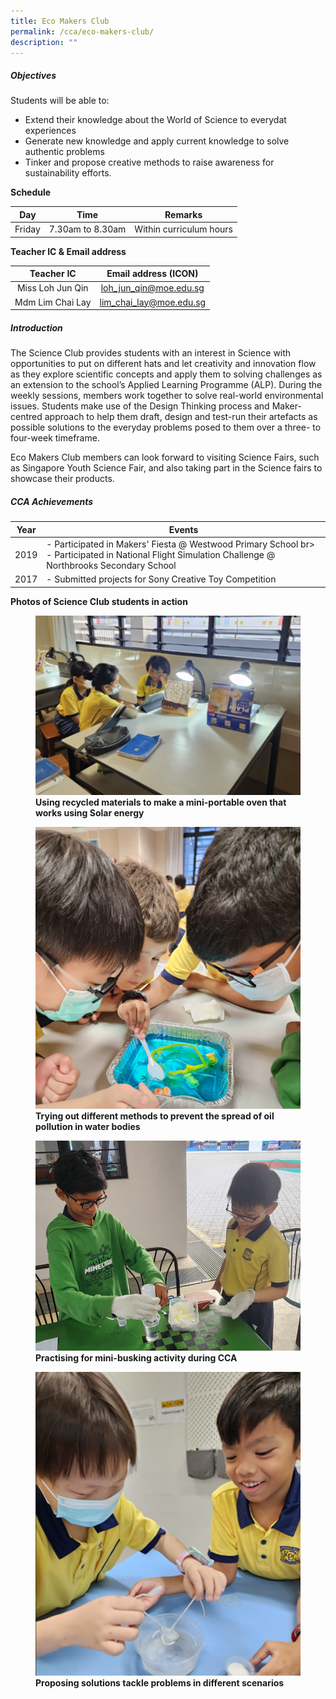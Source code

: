 ```yaml
---
title: Eco Makers Club
permalink: /cca/eco-makers-club/
description: ""
---
```

##### **Objectives**
  
Students will be able to:  
  


*   Extend their knowledge about the World of Science to everydat experiences
*   Generate new knowledge and apply current knowledge to solve authentic problems
*   Tinker and propose creative methods to raise awareness for sustainability efforts.
  

**Schedule**

  

| Day | Time | Remarks |
| --- | --- | --- |
| Friday | 7.30am to 8.30am | Within curriculum hours |

  
**Teacher IC &amp; Email address**  
  
|          Teacher IC          |  Email address (ICON)  |
|:----------------------------:|:----------------------:|
| Miss Loh Jun Qin | loh_jun_qin@moe.edu.sg |
|       Mdm Lim Chai Lay       | lim_chai_lay@moe.edu.sg |


##### **Introduction**

  
The Science Club provides students with an interest in Science with opportunities to put on different hats and let creativity and innovation flow as they explore scientific concepts and apply them to solving challenges as an extension to the school’s Applied Learning Programme (ALP). During the weekly sessions, members work together to solve real-world environmental issues. Students make use of the Design Thinking process and Maker-centred approach to help them draft, design and test-run their artefacts as possible solutions to the everyday problems posed to them over a three- to four-week timeframe.&nbsp;

Eco Makers Club members can look forward to visiting Science Fairs, such as Singapore Youth Science Fair, and also taking part in the Science fairs to showcase their products.&nbsp;

  

##### **CCA Achievements**



| Year | Events | 
| -------- | -------- | 
| 2019     | - Participated in Makers' Fiesta @ Westwood Primary School br&gt; - Participated in National Flight Simulation Challenge @ Northbrooks Secondary School     | 
| 2017     | - Submitted projects for Sony Creative Toy Competition     | 



  
  
**Photos of Science Club students in action**  
  

<figure>

<img src="/images/Our%20Curriculum/Departments/CCA/Science%20Club/eco makers-1.png">

<figcaption> <strong> Using recycled materials to make a mini-portable oven that works using Solar energy </strong> </figcaption>

</figure>

<figure>

<img src="/images/Our%20Curriculum/Departments/CCA/Science%20Club/eco makers-2.png">

<figcaption> <strong> Trying out different methods to prevent the spread of oil pollution in water bodies </strong> </figcaption>

</figure>

<figure>

<img src="/images/Our%20Curriculum/Departments/CCA/Science%20Club/eco makers-3.png">

<figcaption> <strong> Practising for mini-busking activity during CCA </strong> </figcaption>

</figure>

<figure>

<img src="/images/Our%20Curriculum/Departments/CCA/Science%20Club/eco makers-4.png">

<figcaption> <strong> Proposing solutions tackle problems in different scenarios </strong> </figcaption>

</figure>